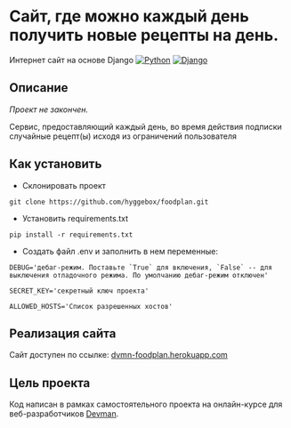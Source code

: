 # Сайт, где можно каждый день получить новые рецепты на день.
Интернет сайт на основе Django
[![Python](http://ForTheBadge.com/images/badges/made-with-python.svg)](https://www.python.org/)
[![Django](https://img.shields.io/badge/Django-092E20?style=for-the-badge&logo=django&logoColor=white)](https://www.djangoproject.com/)
## Описание
*Проект не закончен.*

Сервис, предоставляющий каждый день, во время действия подписки случайные рецепт(ы) исходя из ограничений пользователя

## Как установить
 - Склонировать проект
```shell
git clone https://github.com/hyggebox/foodplan.git
```
 - Установить requirements.txt
```shell
pip install -r requirements.txt
```
 - Создать файл .env и заполнить в нем переменные:

```dotenv
DEBUG='дебаг-режим. Поставьте `True` для включения, `False` -- для 
выключения отладочного режима. По умолчанию дебаг-режим отключен'
```
```dotenv
SECRET_KEY='секретный ключ проекта'
```
```dotenv
ALLOWED_HOSTS='Список разрешенных хостов'
```


## Реализация сайта
Сайт доступен по ссылке: [dvmn-foodplan.herokuapp.com](https://dvmn-foodplan.herokuapp.com/)


## Цель проекта
Код написан в рамках самостоятельного проекта на онлайн-курсе для веб-разработчиков [Devman](https://dvmn.org).